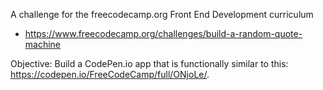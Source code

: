 A challenge for the freecodecamp.org Front End Development curriculum
* https://www.freecodecamp.org/challenges/build-a-random-quote-machine

Objective: Build a CodePen.io app that is functionally similar to this: https://codepen.io/FreeCodeCamp/full/ONjoLe/.